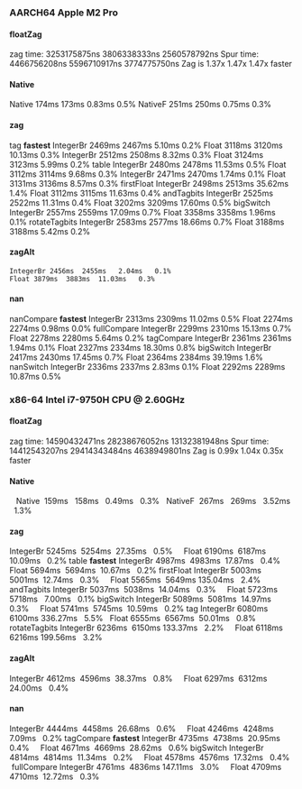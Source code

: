 ### AARCH64 Apple M2 Pro
#### floatZag
zag time: 3253175875ns 3806338333ns 2560578792ns
Spur time: 4466756208ns 5596710917ns 3774775750ns
Zag is 1.37x 1.47x 1.47x faster
#### Native
   Native  174ms   173ms   0.83ms   0.5%
  NativeF  251ms   250ms   0.75ms   0.3%

#### zag
tag **fastest**
	IntegerBr 2469ms  2467ms   5.10ms   0.2%
    Float 3118ms  3120ms  10.13ms   0.3%
    IntegerBr 2512ms  2508ms   8.32ms   0.3%
    Float 3124ms  3123ms   5.99ms   0.2%
table
	IntegerBr 2480ms  2478ms  11.53ms   0.5%
    Float 3112ms  3114ms   9.68ms   0.3%
    IntegerBr 2471ms  2470ms   1.74ms   0.1%
    Float 3131ms  3136ms   8.57ms   0.3%
firstFloat
	IntegerBr 2498ms  2513ms  35.62ms   1.4%
    Float 3112ms  3115ms  11.63ms   0.4%
andTagbits
	IntegerBr 2525ms  2522ms  11.31ms   0.4%
    Float 3202ms  3209ms  17.60ms   0.5%
bigSwitch
	IntegerBr 2557ms  2559ms  17.09ms   0.7%
    Float 3358ms  3358ms   1.96ms   0.1%
rotateTagbits
	IntegerBr 2583ms  2577ms  18.66ms   0.7%
    Float 3188ms  3188ms   5.42ms   0.2%
#### zagAlt
    IntegerBr 2456ms  2455ms   2.04ms   0.1%
    Float 3879ms  3883ms  11.03ms   0.3%
#### nan
nanCompare **fastest**
    IntegerBr 2313ms  2309ms  11.02ms   0.5%
    Float 2274ms  2274ms   0.98ms   0.0%
fullCompare
    IntegerBr 2299ms  2310ms  15.13ms   0.7%
    Float 2278ms  2280ms   5.64ms   0.2%
tagCompare
	IntegerBr 2361ms  2361ms   1.94ms   0.1%
    Float 2327ms  2334ms  18.30ms   0.8%
bigSwitch
	IntegerBr 2417ms  2430ms  17.45ms   0.7%
    Float 2364ms  2384ms  39.19ms   1.6%
nanSwitch
    IntegerBr 2336ms  2337ms   2.83ms   0.1%
    Float 2292ms  2289ms  10.87ms   0.5%

### x86-64  Intel i7-9750H CPU @ 2.60GHz
#### floatZag
zag time: 14590432471ns 28238676052ns 13132381948ns
Spur time: 14412543207ns 29414343484ns 4638949801ns
Zag is 0.99x 1.04x 0.35x faster
#### Native
   Native  159ms   158ms   0.49ms   0.3%
  NativeF  267ms   269ms   3.52ms   1.3%
#### zag
IntegerBr 5245ms  5254ms  27.35ms   0.5%
    Float 6190ms  6187ms  10.09ms   0.2%
table **fastest**
	IntegerBr 4987ms  4983ms  17.87ms   0.4%
	    Float 5694ms  5694ms  10.67ms   0.2%
firstFloat
	IntegerBr 5003ms  5001ms  12.74ms   0.3%
	    Float 5565ms  5649ms 135.04ms   2.4%
andTagbits
	IntegerBr 5037ms  5038ms  14.04ms   0.3%
	    Float 5723ms  5718ms   7.00ms   0.1%
bigSwitch
	IntegerBr 5089ms  5081ms  14.97ms   0.3%
	    Float 5741ms  5745ms  10.59ms   0.2%
tag
	IntegerBr 6080ms  6100ms 336.27ms   5.5%
	   Float 6555ms  6567ms  50.01ms   0.8%
rotateTagbits
	IntegerBr 6236ms  6150ms 133.37ms   2.2%
	    Float 6118ms  6216ms 199.56ms   3.2%

#### zagAlt
IntegerBr 4612ms  4596ms  38.37ms   0.8%
    Float 6297ms  6312ms  24.00ms   0.4%
#### nan
IntegerBr 4444ms  4458ms  26.68ms   0.6%
    Float 4246ms  4248ms   7.09ms   0.2%
tagCompare **fastest**
	IntegerBr 4735ms  4738ms  20.95ms   0.4%
	    Float 4671ms  4669ms  28.62ms   0.6%
bigSwitch
	IntegerBr 4814ms  4814ms  11.34ms   0.2%
	    Float 4578ms  4576ms  17.32ms   0.4%
 fullCompare
    IntegerBr 4761ms  4836ms 147.11ms   3.0%
	    Float 4709ms  4710ms  12.72ms   0.3%
   
